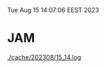 Tue Aug 15 14:07:06 EEST 2023
# JAM
<a href='./cache/202308/15_14.log'>./cache/202308/15_14.log</a>
